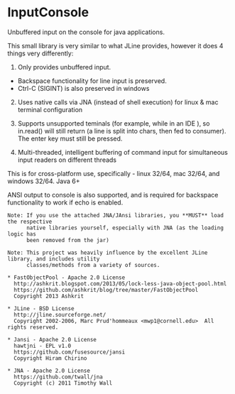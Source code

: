 InputConsole
============

Unbuffered input on the console for java applications.

This small library is very similar to what JLine provides, however it does 4 things very differently:

1. Only provides unbuffered input.
  - Backspace functionality for line input is preserved.
  - Ctrl-C (SIGINT) is also preserved in windows

2. Uses native calls via JNA (instead of shell execution) for linux & mac terminal configuration

3. Supports unsupported teminals (for example, while in an IDE ), so in.read() will still return (a line is split into chars, then fed to consumer). The enter key must still be pressed.

4. Multi-threaded, intelligent buffering of command input for simultaneous input readers on different threads


This is for cross-platform use, specifically - linux 32/64, mac 32/64, and windows 32/64. Java 6+

ANSI output to console is also supported, and is required for backspace functionality to work if echo is enabled.

```
Note: If you use the attached JNA/JAnsi libraries, you **MUST** load the respective
      native libraries yourself, especially with JNA (as the loading logic has
      been removed from the jar)
```
```
Note: This project was heavily influence by the excellent JLine library, and includes utility
      classes/methods from a variety of sources.
```

```
* FastObjectPool - Apache 2.0 License
  http://ashkrit.blogspot.com/2013/05/lock-less-java-object-pool.html
  https://github.com/ashkrit/blog/tree/master/FastObjectPool
  Copyright 2013 Ashkrit

* JLine - BSD License
  http://jline.sourceforge.net/
  Copyright 2002-2006, Marc Prud'hommeaux <mwp1@cornell.edu>  All rights reserved.

* Jansi - Apache 2.0 License
  hawtjni - EPL v1.0
  https://github.com/fusesource/jansi
  Copyright Hiram Chirino

* JNA - Apache 2.0 License
  https://github.com/twall/jna
  Copyright (c) 2011 Timothy Wall
```